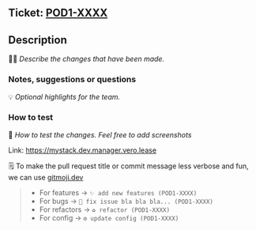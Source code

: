 Ticket: [POD1-XXXX](https://sayvero.atlassian.net/browse/POD1-XXXX)
----

## Description
🧑‍💻 _Describe the changes that have been made._

### Notes, suggestions or questions
💡 _Optional highlights for the team._

### How to test
🧪 _How to test the changes. Feel free to add screenshots_

Link: https://mystack.dev.manager.vero.lease

🗒️ To make the pull request title or commit message less verbose and fun, we can use [gitmoji.dev](https://gitmoji.dev)
> 
> * For features -> `✨ add new features (POD1-XXXX)`
> * For bugs -> `🐞 fix issue bla bla bla... (POD1-XXXX)`
> * For refactors -> `♻ refactor (POD1-XXXX)`
> * For config -> `⚙️ update config (POD1-XXXX)`

